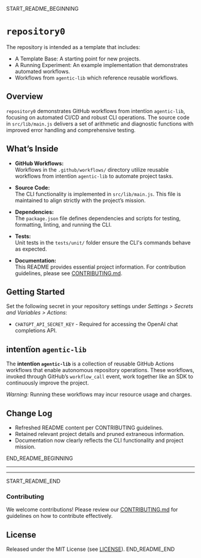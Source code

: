 START_README_BEGINNING
# `repository0`

The repository is intended as a template that includes:
* A Template Base: A starting point for new projects.
* A Running Experiment: An example implementation that demonstrates automated workflows.
* Workflows from `agentic‑lib` which reference reusable workflows.

## Overview
`repository0` demonstrates GitHub workflows from intentïon `agentic‑lib`, focusing on automated CI/CD and robust CLI operations. The source code in `src/lib/main.js` delivers a set of arithmetic and diagnostic functions with improved error handling and comprehensive testing.

## What’s Inside

- **GitHub Workflows:**  
  Workflows in the `.github/workflows/` directory utilize reusable workflows from intentïon `agentic‑lib` to automate project tasks.

- **Source Code:**  
  The CLI functionality is implemented in `src/lib/main.js`. This file is maintained to align strictly with the project’s mission.

- **Dependencies:**  
  The `package.json` file defines dependencies and scripts for testing, formatting, linting, and running the CLI.

- **Tests:**  
  Unit tests in the `tests/unit/` folder ensure the CLI's commands behave as expected.

- **Documentation:**  
  This README provides essential project information. For contribution guidelines, please see [CONTRIBUTING.md](./CONTRIBUTING.md).

## Getting Started

Set the following secret in your repository settings under *Settings > Secrets and Variables > Actions*:
- `CHATGPT_API_SECRET_KEY` - Required for accessing the OpenAI chat completions API.

## intentïon `agentic‑lib`

The **intentïon `agentic‑lib`** is a collection of reusable GitHub Actions workflows that enable autonomous repository operations. These workflows, invoked through GitHub’s `workflow_call` event, work together like an SDK to continuously improve the project.

*Warning:* Running these workflows may incur resource usage and charges.

## Change Log
- Refreshed README content per CONTRIBUTING guidelines.
- Retained relevant project details and pruned extraneous information.
- Documentation now clearly reflects the CLI functionality and project mission.

END_README_BEGINNING

---
---

START_README_END
### Contributing

We welcome contributions! Please review our [CONTRIBUTING.md](./CONTRIBUTING.md) for guidelines on how to contribute effectively.

## License

Released under the MIT License (see [LICENSE](./LICENSE)).
END_README_END
